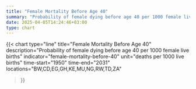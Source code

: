 ```yaml
---
title: "Female Mortality Before Age 40"
summary: "Probability of female dying before age 40 per 1000 female live births"
date: 2025-04-05T14:24:46+03:00
type: chart
---
```


{{< chart
    type="line"
    title="Female Mortality Before Age 40"
    description="Probability of female dying before age 40 per 1000 female live births"
    indicator="female-mortality-before-40"
    unit="deaths per 1000 live births"
    time-start="1950"
    time-end="2031"
    locations="BW,CD,EG,GH,KE,MU,NG,RW,TD,ZA"
>}}
